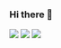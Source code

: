 ### Hi there 👋
<img src="https://img.shields.io/badge/__-Python-3776AB?style=flat&logo=Python&logoColor=white">
<img src="https://img.shields.io/badge/_-Python-3776AB?style=flat&logo=Python&logoColor=white">
<img src="https://img.shields.io/badge/Space-Python-3776AB?style=flat&logo=Python&logoColor=white">

<!--
**ChoiHongrok/ChoiHongrok** is a ✨ _special_ ✨ repository because its `README.md` (this file) appears on your GitHub profile.

Here are some ideas to get you started:

- 🔭 I’m currently working on ...
- 🌱 I’m currently learning ...
- 👯 I’m looking to collaborate on ...
- 🤔 I’m looking for help with ...
- 💬 Ask me about ...
- 📫 How to reach me: ...
- 😄 Pronouns: ...
- ⚡ Fun fact: ...
-->
